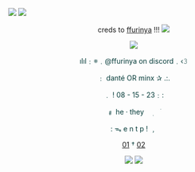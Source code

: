 ![](https://64.media.tumblr.com/08762730a55cb96c3233fb429beaed47/753dbd10bfcf95ba-78/s1280x1920/3ded7807fdd8665419f750258e3ce6fefefb72b3.pnj)
![](https://64.media.tumblr.com/eb1d2b228567138012e9175600cdf8a4/f817209b0615f2bc-06/s2048x3072/bb6b4e10405a782c4a5cf31491bbd74d6318a22a.pnj)
<div align="center">

creds to [ffurinya](https://www.tumblr.com/ffurinya/770525178098794496/cloud-strife-graphics-f2u-w-like-n-credits) !!!
![](https://64.media.tumblr.com/43ea13642702ffd76f8b0fc7e7bd141e/753dbd10bfcf95ba-20/s1280x1920/4ca5debb678bfffed0e41260d200b601d2c264a6.pnj)
  

![](https://64.media.tumblr.com/08762730a55cb96c3233fb429beaed47/753dbd10bfcf95ba-78/s1280x1920/3ded7807fdd8665419f750258e3ce6fefefb72b3.pnj)

<div align="center" style="color:#073d3b;">

ılıl﹕𖥻﹒@ffurinya on discord﹒‹𝟹

﹕ danté OR minx ✰ .:.

﹒ ! 08 - 15 - 23﹕:

﹟ he · they ㅤ࣭ ㅤׂ

: ᯓ e n t p ! ﹐

[01](https://getiann.carrd.co/ )         †        [02](https://roses.atabook.org)

</div>

![](https://64.media.tumblr.com/5f3ab2de68543f68e90fc1cdb83dd552/f817209b0615f2bc-fa/s2048x3072/61c592b268baef5e025035a54e3b7debcaadc34e.pnj)
![](https://64.media.tumblr.com/08762730a55cb96c3233fb429beaed47/753dbd10bfcf95ba-78/s1280x1920/3ded7807fdd8665419f750258e3ce6fefefb72b3.pnj)


